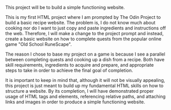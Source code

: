 This project will be to build a simple functioning website.

This is my first HTML project where I am prompted by The Odin Project to build a basic recipe website. The problem is, I do not know much about cooking nor do I want to just copy and paste ingredients and instructions off the web. Therefore, I will make a change to the project prompt and instead, create a basic website on how to complete quests from the popular online game "Old School RuneScape".

The reason I chose to base my project on a game is because I see a parallel between completing quests and cooking up a dish from a recipe. Both have skill requirements, ingredients to acquire and prepare, and appropriate steps to take in order to achieve the final goal of completion.

It is important to keep in mind that, although it will not be visually appealing, this project is just meant to build up my fundamental HTML skills on how to structure a website. By its completion, I will have demonstrated proper usage of HTML tags and elements, referencing relative paths, and attaching links and images in order to produce a simple functioning website.